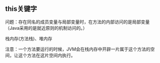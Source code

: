 ## this关键字

问题：存在同名的成员变量与局部变量时，在方法的内部访问的是局部变量（Java采用的是就近原则的机制访问的。）


栈内存(方法栈)、堆内存

注意：一个方法要运行的时候，JVM会在栈内存中开辟一片属于这个方法的空间，让这个方法在这片空间内执行。



